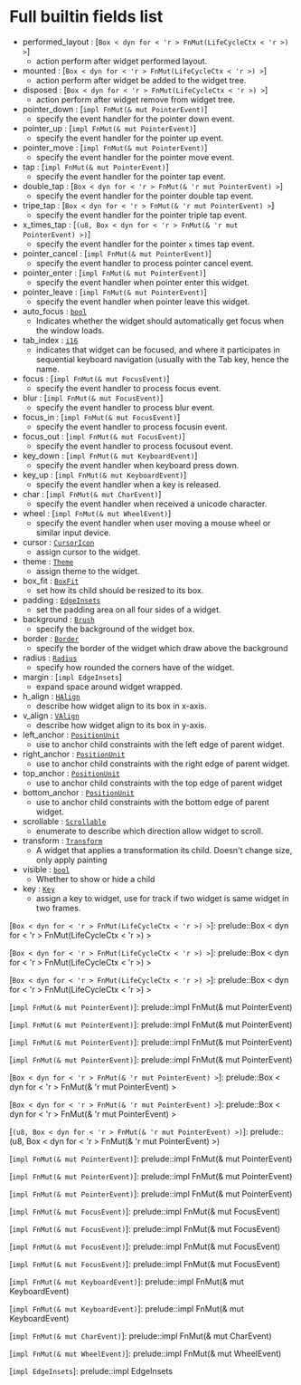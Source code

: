 # Full builtin fields list 

- performed_layout : [`Box < dyn for < 'r > FnMut(LifeCycleCtx < 'r >) >`] 
 	 - action perform after widget performed layout.
- mounted : [`Box < dyn for < 'r > FnMut(LifeCycleCtx < 'r >) >`] 
 	 - action perform after widget be added to the widget tree.
- disposed : [`Box < dyn for < 'r > FnMut(LifeCycleCtx < 'r >) >`] 
 	 - action perform after widget remove from widget tree.
- pointer_down : [`impl FnMut(& mut PointerEvent)`] 
 	 - specify the event handler for the pointer down event.
- pointer_up : [`impl FnMut(& mut PointerEvent)`] 
 	 - specify the event handler for the pointer up event.
- pointer_move : [`impl FnMut(& mut PointerEvent)`] 
 	 - specify the event handler for the pointer move event.
- tap : [`impl FnMut(& mut PointerEvent)`] 
 	 - specify the event handler for the pointer tap event.
- double_tap : [`Box < dyn for < 'r > FnMut(& 'r mut PointerEvent) >`] 
 	 - specify the event handler for the pointer double tap event.
- tripe_tap : [`Box < dyn for < 'r > FnMut(& 'r mut PointerEvent) >`] 
 	 - specify the event handler for the pointer triple tap event.
- x_times_tap : [`(u8, Box < dyn for < 'r > FnMut(& 'r mut PointerEvent) >)`] 
 	 - specify the event handler for the pointer `x` times tap event.
- pointer_cancel : [`impl FnMut(& mut PointerEvent)`] 
 	 - specify the event handler to process pointer cancel event.
- pointer_enter : [`impl FnMut(& mut PointerEvent)`] 
 	 - specify the event handler when pointer enter this widget.
- pointer_leave : [`impl FnMut(& mut PointerEvent)`] 
 	 - specify the event handler when pointer leave this widget.
- auto_focus : [`bool`] 
 	 - Indicates whether the widget should automatically get focus when the window loads.
- tab_index : [`i16`] 
 	 - indicates that widget can be focused, and where it participates in sequential keyboard navigation (usually with the Tab key, hence the name.
- focus : [`impl FnMut(& mut FocusEvent)`] 
 	 - specify the event handler to process focus event.
- blur : [`impl FnMut(& mut FocusEvent)`] 
 	 - specify the event handler to process blur event.
- focus_in : [`impl FnMut(& mut FocusEvent)`] 
 	 - specify the event handler to process focusin event.
- focus_out : [`impl FnMut(& mut FocusEvent)`] 
 	 - specify the event handler to process focusout event.
- key_down : [`impl FnMut(& mut KeyboardEvent)`] 
 	 - specify the event handler when keyboard press down.
- key_up : [`impl FnMut(& mut KeyboardEvent)`] 
 	 - specify the event handler when a key is released.
- char : [`impl FnMut(& mut CharEvent)`] 
 	 - specify the event handler when received a unicode character.
- wheel : [`impl FnMut(& mut WheelEvent)`] 
 	 - specify the event handler when user moving a mouse wheel or similar input device.
- cursor : [`CursorIcon`] 
 	 - assign cursor to the widget.
- theme : [`Theme`] 
 	 - assign theme to the widget.
- box_fit : [`BoxFit`] 
 	 -  set how its child should be resized to its box.
- padding : [`EdgeInsets`] 
 	 - set the padding area on all four sides of a widget.
- background : [`Brush`] 
 	 - specify the background of the widget box.
- border : [`Border`] 
 	 - specify the border of the widget which draw above the background
- radius : [`Radius`] 
 	 - specify how rounded the corners have of the widget.
- margin : [`impl EdgeInsets`] 
 	 - expand space around widget wrapped.
- h_align : [`HAlign`] 
 	 - describe how widget align to its box in x-axis.
- v_align : [`VAlign`] 
 	 - describe how widget align to its box in y-axis.
- left_anchor : [`PositionUnit`] 
 	 - use to anchor child constraints with the left edge of parent widget.
- right_anchor : [`PositionUnit`] 
 	 - use to anchor child constraints with the right edge of parent widget.
- top_anchor : [`PositionUnit`] 
 	 - use to anchor child constraints with the top edge of parent widget
- bottom_anchor : [`PositionUnit`] 
 	 - use to anchor child constraints with the bottom edge of parent widget.
- scrollable : [`Scrollable`] 
 	 - enumerate to describe which direction allow widget to scroll.
- transform : [`Transform`] 
 	 - A widget that applies a transformation its child. Doesn't change size, only apply painting
- visible : [`bool`] 
 	 - Whether to show or hide a child
- key : [`Key`] 
 	 - assign a key to widget, use for track if two widget is same widget in two frames.

[`Box < dyn for < 'r > FnMut(LifeCycleCtx < 'r >) >`]: prelude::Box < dyn for < 'r > FnMut(LifeCycleCtx < 'r >) >

[`Box < dyn for < 'r > FnMut(LifeCycleCtx < 'r >) >`]: prelude::Box < dyn for < 'r > FnMut(LifeCycleCtx < 'r >) >

[`Box < dyn for < 'r > FnMut(LifeCycleCtx < 'r >) >`]: prelude::Box < dyn for < 'r > FnMut(LifeCycleCtx < 'r >) >

[`impl FnMut(& mut PointerEvent)`]: prelude::impl FnMut(& mut PointerEvent)

[`impl FnMut(& mut PointerEvent)`]: prelude::impl FnMut(& mut PointerEvent)

[`impl FnMut(& mut PointerEvent)`]: prelude::impl FnMut(& mut PointerEvent)

[`impl FnMut(& mut PointerEvent)`]: prelude::impl FnMut(& mut PointerEvent)

[`Box < dyn for < 'r > FnMut(& 'r mut PointerEvent) >`]: prelude::Box < dyn for < 'r > FnMut(& 'r mut PointerEvent) >

[`Box < dyn for < 'r > FnMut(& 'r mut PointerEvent) >`]: prelude::Box < dyn for < 'r > FnMut(& 'r mut PointerEvent) >

[`(u8, Box < dyn for < 'r > FnMut(& 'r mut PointerEvent) >)`]: prelude::(u8, Box < dyn for < 'r > FnMut(& 'r mut PointerEvent) >)

[`impl FnMut(& mut PointerEvent)`]: prelude::impl FnMut(& mut PointerEvent)

[`impl FnMut(& mut PointerEvent)`]: prelude::impl FnMut(& mut PointerEvent)

[`impl FnMut(& mut PointerEvent)`]: prelude::impl FnMut(& mut PointerEvent)

[`bool`]: prelude::bool

[`i16`]: prelude::i16

[`impl FnMut(& mut FocusEvent)`]: prelude::impl FnMut(& mut FocusEvent)

[`impl FnMut(& mut FocusEvent)`]: prelude::impl FnMut(& mut FocusEvent)

[`impl FnMut(& mut FocusEvent)`]: prelude::impl FnMut(& mut FocusEvent)

[`impl FnMut(& mut FocusEvent)`]: prelude::impl FnMut(& mut FocusEvent)

[`impl FnMut(& mut KeyboardEvent)`]: prelude::impl FnMut(& mut KeyboardEvent)

[`impl FnMut(& mut KeyboardEvent)`]: prelude::impl FnMut(& mut KeyboardEvent)

[`impl FnMut(& mut CharEvent)`]: prelude::impl FnMut(& mut CharEvent)

[`impl FnMut(& mut WheelEvent)`]: prelude::impl FnMut(& mut WheelEvent)

[`CursorIcon`]: prelude::CursorIcon

[`Theme`]: prelude::Theme

[`BoxFit`]: prelude::BoxFit

[`EdgeInsets`]: prelude::EdgeInsets

[`Brush`]: prelude::Brush

[`Border`]: prelude::Border

[`Radius`]: prelude::Radius

[`impl EdgeInsets`]: prelude::impl EdgeInsets

[`HAlign`]: prelude::HAlign

[`VAlign`]: prelude::VAlign

[`PositionUnit`]: prelude::PositionUnit

[`PositionUnit`]: prelude::PositionUnit

[`PositionUnit`]: prelude::PositionUnit

[`PositionUnit`]: prelude::PositionUnit

[`Scrollable`]: prelude::Scrollable

[`Transform`]: prelude::Transform

[`bool`]: prelude::bool

[`Key`]: prelude::Key
